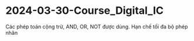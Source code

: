 # 2024-03-30-Course_Digital_IC

Các phép toán cộng trừ, AND, OR, NOT được dùng. Hạn chế tối đa bộ phép nhân

